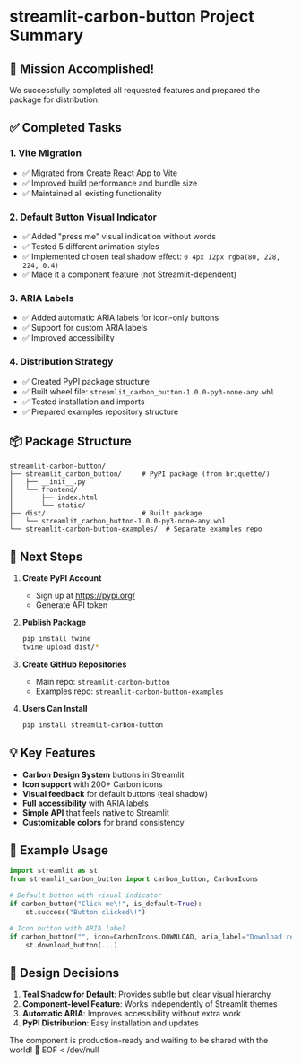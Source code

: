 # streamlit-carbon-button Project Summary

## 🎉 Mission Accomplished\!

We successfully completed all requested features and prepared the package for distribution.

## ✅ Completed Tasks

### 1. Vite Migration
- ✅ Migrated from Create React App to Vite
- ✅ Improved build performance and bundle size
- ✅ Maintained all existing functionality

### 2. Default Button Visual Indicator
- ✅ Added "press me" visual indication without words
- ✅ Tested 5 different animation styles
- ✅ Implemented chosen teal shadow effect: `0 4px 12px rgba(80, 228, 224, 0.4)`
- ✅ Made it a component feature (not Streamlit-dependent)

### 3. ARIA Labels
- ✅ Added automatic ARIA labels for icon-only buttons
- ✅ Support for custom ARIA labels
- ✅ Improved accessibility

### 4. Distribution Strategy
- ✅ Created PyPI package structure
- ✅ Built wheel file: `streamlit_carbon_button-1.0.0-py3-none-any.whl`
- ✅ Tested installation and imports
- ✅ Prepared examples repository structure

## 📦 Package Structure

```
streamlit-carbon-button/
├── streamlit_carbon_button/     # PyPI package (from briquette/)
│   ├── __init__.py
│   └── frontend/
│       ├── index.html
│       └── static/
├── dist/                        # Built package
│   └── streamlit_carbon_button-1.0.0-py3-none-any.whl
└── streamlit-carbon-button-examples/  # Separate examples repo
```

## 🚀 Next Steps

1. **Create PyPI Account**
   - Sign up at https://pypi.org/
   - Generate API token

2. **Publish Package**
   ```bash
   pip install twine
   twine upload dist/*
   ```

3. **Create GitHub Repositories**
   - Main repo: `streamlit-carbon-button`
   - Examples repo: `streamlit-carbon-button-examples`

4. **Users Can Install**
   ```bash
   pip install streamlit-carbon-button
   ```

## 💡 Key Features

- **Carbon Design System** buttons in Streamlit
- **Icon support** with 200+ Carbon icons
- **Visual feedback** for default buttons (teal shadow)
- **Full accessibility** with ARIA labels
- **Simple API** that feels native to Streamlit
- **Customizable colors** for brand consistency

## 📝 Example Usage

```python
import streamlit as st
from streamlit_carbon_button import carbon_button, CarbonIcons

# Default button with visual indicator
if carbon_button("Click me\!", is_default=True):
    st.success("Button clicked\!")

# Icon button with ARIA label
if carbon_button("", icon=CarbonIcons.DOWNLOAD, aria_label="Download report"):
    st.download_button(...)
```

## 🎨 Design Decisions

1. **Teal Shadow for Default**: Provides subtle but clear visual hierarchy
2. **Component-level Feature**: Works independently of Streamlit themes
3. **Automatic ARIA**: Improves accessibility without extra work
4. **PyPI Distribution**: Easy installation and updates

The component is production-ready and waiting to be shared with the world\! 🚀
EOF < /dev/null

